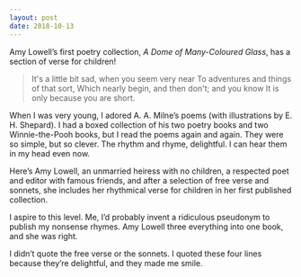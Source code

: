 ```yaml
---
layout: post
date: 2018-10-13
---
```


Amy Lowell’s first poetry collection, *A Dome of Many-Coloured Glass*, has a section of verse for children!

>It's a little bit sad, when you seem very near
>To adventures and things of that sort,
>Which nearly begin, and then don't; and you know
>It is only because you are short.

When I was very young, I adored A. A. Milne’s poems (with illustrations by E. H. Shepard). I had a boxed collection of his two poetry books and two Winnie-the-Pooh books, but I read the poems again and again. They were so simple, but so clever. The rhythm and rhyme, delightful. I can hear them in my head even now. 

Here’s Amy Lowell, an unmarried heiress with no children, a respected poet and editor with famous friends, and after a selection of free verse and sonnets, she includes her rhythmical verse for children in her first published collection. 

I aspire to this level. Me, I’d probably invent a ridiculous pseudonym to publish my nonsense rhymes. Amy Lowell three everything into one book, and she was right. 

I didn’t quote the free verse or the sonnets. I quoted these four lines because they’re delightful, and they made me smile. 
